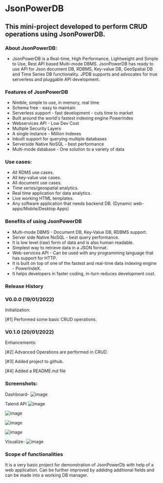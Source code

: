 # JsonPowerDB 

## This mini-project developed to perform CRUD operations using JsonPowerDB. 
### About JsonPowerDB:

- JsonPowerDB is a Real-time, High Performance, Lightweight and Simple to Use, Rest API based Multi-mode DBMS. JsonPowerDB has ready to use API for Json document DB, RDBMS, Key-value DB, GeoSpatial DB and Time Series DB functionality. JPDB supports and advocates for true serverless and pluggable API development.

### Features of JsonPowerDB

* Nimble, simple to use, in memory, real time
* Schema free - easy to maintain
* Serverless support - fast development - cuts time to market
* Built around the world's fastest indexing engine PowerIndex
* Webservices API - Low Dev Cost
* Multiple Security Layers
* A single instance - Million Indexes
* Inbuilt support for querying multiple databases
* Serverside Native NoSQL - best performance
* Multi-mode database - One solution to a variety of data

### Use cases:

* All RDMS use cases.
* All key-value use cases.
* All document use cases.
* Time series/geospatial analytics.
* Real time application for data analytics.
* Live working HTML templates.
* Any software application that needs backend DB. (Dynamic web-apps/Mobile/Desktop Apps)

### Benefits of using JsonPowerDB

- Multi-mode DBMS - Document DB, Key-Value DB, RDBMS support.
- Server side Native NoSQL - best query performance.
- It is low level (raw) form of data and is also human readable.
- Simplest way to retrieve data in a JSON format.
- Web-services API - Can be used with any programming language that has support for HTTP.
- It is built on top of one of the fastest and real-time data indexing engine - PowerIndeX.
- It helps developers in faster coding, in-turn reduces development cost.

### Release History

### V0.0.0 (19/01/2022)

Initialization:

[#1] Performed some basic CRUD operations.

### V0.1.0 (20/01/2022)

Enhancements:

[#2] Advanced Operations are performed in CRUD.

[#3] Added project to github.

[#4] Added a README.md file

### Screenshots:
Dashboard-
![image](https://user-images.githubusercontent.com/32535739/150305180-2267aad9-13d9-4bf7-b232-4284d493d180.png)

Talend API 
![image](https://user-images.githubusercontent.com/32535739/150304794-b1e1e33c-0824-45c0-950b-b7a01b359534.png)

![image](https://user-images.githubusercontent.com/32535739/150310386-a0e70ce8-e090-4b2e-9abe-a3acd6b154f2.png)

![image](https://user-images.githubusercontent.com/32535739/150310597-5adedc2b-122a-4727-9fe5-fcb67b4a0ba3.png)

![image](https://user-images.githubusercontent.com/32535739/150310646-7ace2b38-b7d5-4b2d-81e8-e1a4029da02d.png)

Visualize-
![image](https://user-images.githubusercontent.com/32535739/150310781-012debe8-e520-4490-a0ac-51d71952d2c1.png)


### Scope of functionalities

It is a very basic project for demonstration of JsonPowerDb with help of a web application.
Can be further improved by addidng additional fields and can be made into a working DB manager.






